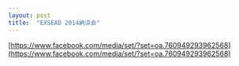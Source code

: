 ```yaml
---
layout: post
title:  "EXSEAD 2014納涼会"
---
```

[https://www.facebook.com/media/set/?set=oa.760949293962568](https://www.facebook.com/media/set/?set=oa.760949293962568)
